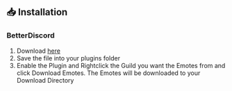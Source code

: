 ## 📥 Installation

### BetterDiscord

1. Download [here](https://hypeddomi.github.io/BetterDiscordStuff/Plugins/DownloadEmotes/DownloadEmotes.plugin.js)
2. Save the file into your plugins folder
3. Enable the Plugin and Rightclick the Guild you want the Emotes from and click Download Emotes. The Emotes will be downloaded to your Download Directory
